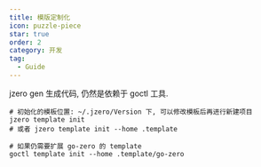 ```yaml
---
title: 模版定制化
icon: puzzle-piece
star: true
order: 2
category: 开发
tag:
  - Guide
---
```


jzero gen 生成代码, 仍然是依赖于 goctl 工具.

```shell
# 初始化的模板位置: ~/.jzero/Version 下, 可以修改模板后再进行新建项目
jzero template init
# 或者 jzero template init --home .template

# 如果仍需要扩展 go-zero 的 template
goctl template init --home .template/go-zero
```